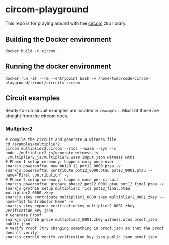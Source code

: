# circom-playground

This repo is for playing around with the [circom](https://github.com/iden3/circom) zkp library. 

## Building the Docker environment

```
docker build -t circom .
```

## Running the docker environment

```
docker run -it --rm --entrypoint bash -v /home/todd/code/circom-playground/:/root/circuits circom
```

## Circuit examples

Ready-to-run circuit examples are located in `/examples`. Most of these are straight from the circom docs. 

### Multiplier2

```
# compile the circuit and generate a witness file
cd /examples/multiplier2
circom multiplier2.circom --r1cs --wasm --sym --c
node ./multiplier2_js/generate_witness.js ./multiplier2_js/multiplier2.wasm input.json witness.wtns
# Phase 1 setup ceremony: happens only once ever
snarkjs powersoftau new bn128 12 pot12_0000.ptau -v
snarkjs powersoftau contribute pot12_0000.ptau pot12_0001.ptau --name="First contribution" -v
# Phase 2 setup ceremony: happens once per circuit
snarkjs powersoftau prepare phase2 pot12_0001.ptau pot12_final.ptau -v
snarkjs groth16 setup multiplier2.r1cs pot12_final.ptau multiplier2_0000.zkey
snarkjs zkey contribute multiplier2_0000.zkey multiplier2_0001.zkey --name="1st Contributor Name" -v
snarkjs zkey export verificationkey multiplier2_0001.zkey verification_key.json
# Generate Proof
snarkjs groth16 prove multiplier2_0001.zkey witness.wtns proof.json public.json
# Verify Proof (try changing something in proof.json so that the proof doesn't verify)
snarkjs groth16 verify verification_key.json public.json proof.json
```